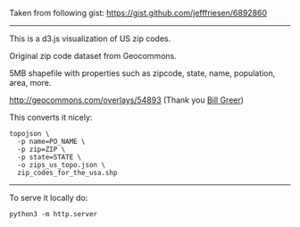 Taken from following gist: https://gist.github.com/jefffriesen/6892860
***
This is a d3.js visualization of US zip codes.

Original zip code dataset from Geocommons.  

5MB shapefile with properties such as zipcode, state, name, population, area, more.

http://geocommons.com/overlays/54893 (Thank you [Bill Greer](http://geocommons.com/users/Bill/overlays))

This converts it nicely:

```
topojson \
  -p name=PO_NAME \
  -p zip=ZIP \
  -p state=STATE \
  -o zips_us_topo.json \
  zip_codes_for_the_usa.shp
```

***


To serve it locally do:

```
python3 -m http.server 
```